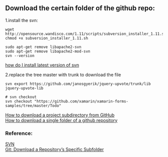 ## Download the certain folder of the github repo:
1.install the svn:  
```
wget http://opensource.wandisco.com/1.11/scripts/subversion_installer_1.11.sh
chmod +x subversion_installer_1.11.sh

sudo apt-get remove libapache2-svn
sudo apt-get remove libapache2-mod-svn
svn --version
```
[how do I install latest version of svn](https://askubuntu.com/questions/1114618/how-do-i-install-latest-version-of-svn)   

2.replace the tree master with trunk to download the file
```
svn export https://github.com/janosgyerik/jquery-upvote/trunk/lib jquery-upvote-lib

# svn checkout 
svn checkout "https://github.com/xamarin/xamarin-forms-samples/tree/master/Todo"

```
[How to download a project subdirectory from GitHub](https://coderwall.com/p/o2fasg/how-to-download-a-project-subdirectory-from-github)  
[How to download a single folder of a github repository](https://ourcodeworld.com/articles/read/123/how-to-download-a-single-folder-of-a-github-repository)  

### Reference:
[SVN](https://tortoisesvn.net/downloads.html)  
[Git: Download a Repository’s Specific Subfolder](https://medium.com/@marcoscannabrava/git-download-a-repositorys-specific-subfolder-ceeabc6023e2)  
